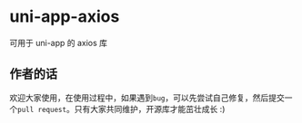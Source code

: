 # uni-app-axios
可用于 uni-app 的 axios 库

## 作者的话

欢迎大家使用，在使用过程中，如果遇到`bug`，可以先尝试自己修复，然后提交一个`pull request`。只有大家共同维护，开源库才能茁壮成长 :)
